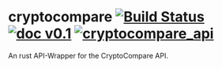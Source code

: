# cryptocompare [![Build Status](https://api.travis-ci.org/hekrause/cryptocompare.svg?branch=master)](https://travis-ci.org/hekrause/cryptocompare) [![doc v0.1](https://img.shields.io/badge/doc-v0.1-ff9900.svg)](https://hekrause.github.io/doc/cryptocompare/cryptocompare/) [![cryptocompare_api](https://img.shields.io/badge/Ref--Link-https%3A%2F%2Fwww.cryptocompare.com%2Fapi%2F-49d87c.svg)](https://www.cryptocompare.com/api/)
An rust API-Wrapper for the CryptoCompare API.
